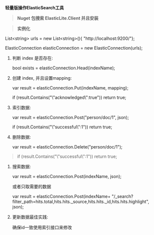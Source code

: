 **轻量版操作ElasticSearch工具**

>   **Nuget 包搜索 ElasticLite.Client 并且安装**

>   **实例化**

List\<string\> urls = new List\<string\>(){ "http://localhost:9200/"};

ElasticConnection elasticConnection = new ElasticConnection(urls);

1.  判断 index 是否存在:

    bool exists = elasticConnection.Head(indexName);

2.  创建 index, 并且设置mapping:

    var result = elasticConnection.Put(indexName, mapping);

    if (result.Contains("\\"acknowledged\\":true")) return true;

3.  索引数据:

    var result = elasticConnection.Post("person/doc/1", json);

    if (result.Contains("\\"successful\\":1")) return true;

4.  删除数据:

    var result = elasticConnection.Delete("person/doc/1");

>   if (result.Contains("\\"successful\\":1")) return true;

1.  搜索数据:

    var result = elasticConnection.Post(indexName, json);

    或者只取需要的数据

    var result = elasticConnection.Post(indexName+
    "/_search?filter_path=hits.total,hits.hits._source,hits.hits._id,hits.hits.highlight",
    json);

2.  更新数据最佳实践:

    确保id一致使用索引接口来修改
